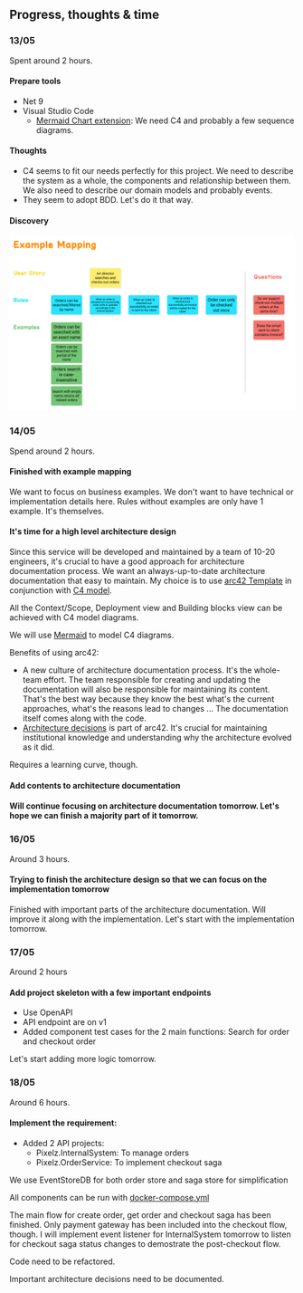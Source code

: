 ## Progress, thoughts & time

### 13/05

Spent around 2 hours.

#### Prepare tools
- Net 9
- Visual Studio Code
    - [Mermaid Chart extension](https://marketplace.visualstudio.com/items?itemName=MermaidChart.vscode-mermaid-chart): We need C4 and probably a few sequence diagrams.

#### Thoughts
-  C4 seems to fit our needs perfectly for this project. We need to describe the system as a whole, the components and relationship between them. We also need to describe our domain models and probably events.
- They seem to adopt BDD. Let's do it that way.

#### Discovery

![alt text](images/Discovery.png)

### 14/05

Spend around 2 hours.

#### Finished with example mapping
We want to focus on business examples. We don't want to have technical or implementation details here. Rules without examples are only have 1 example. It's themselves.

#### It's time for a high level architecture design
Since this service will be developed and maintained by a team of 10-20 engineers, it's crucial to have a good approach for architecture documentation process. We want an always-up-to-date architecture documentation that easy to maintain. My choice is to use [arc42 Template](https://arc42.org/overview) in conjunction with [C4 model](https://c4model.com/).

All the Context/Scope, Deployment view and Building blocks view can be achieved with C4 model diagrams.

We will use [Mermaid](https://mermaid.js.org/syntax/c4.html) to model C4 diagrams.

Benefits of using arc42:
- A new culture of architecture documentation process. It's the whole-team effort. The team responsible for creating and updating the documentation will also be responsible for maintaining its content. That's the best way because they know the best what's the current approaches, what's the reasons lead to changes ... The documentation itself comes along with the code.
- [Architecture decisions](https://docs.arc42.org/section-9/) is part of arc42. It's crucial for maintaining institutional knowledge and understanding why the architecture evolved as it did.

Requires a learning curve, though.


#### Add contents to architecture documentation

#### Will continue focusing on architecture documentation tomorrow. Let's hope we can finish a majority part of it tomorrow.

### 16/05

Around 3 hours.

#### Trying to finish the architecture design so that we can focus on the implementation tomorrow
Finished with important parts of the architecture documentation. Will improve it along with the implementation.
Let's start with the implementation tomorrow.

### 17/05

Around 2 hours

#### Add  project skeleton with a few important endpoints
- Use OpenAPI
- API endpoint are on v1
- Added component test cases for the 2 main functions: Search for order and checkout order


Let's start adding more logic tomorrow.

### 18/05

Around 6 hours.

#### Implement the requirement:
- Added 2 API projects:
    - Pixelz.InternalSystem: To manage orders
    - Pixelz.OrderService: To implement checkout saga

We use EventStoreDB for both order store and saga store for simplification

All components can be run with [docker-compose.yml](./docker-compose.yml)

The main flow for create order, get order and checkout saga has been finished. Only payment gateway has been included into the checkout flow, though. I will implement event listener for InternalSystem tomorrow to listen for checkout saga status changes to demostrate the post-checkout flow.

Code need to be refactored.

Important architecture decisions need to be documented.